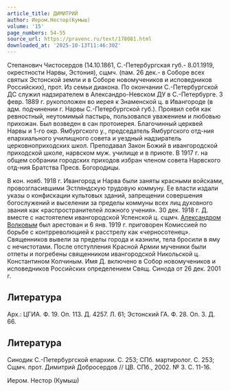 ```yaml
---
article_title: ДИМИТРИЙ
author: Иером.Нестор(Кумыш)
volume: '15'
page_numbers: 54-55
source_url: https://pravenc.ru/text/178081.html
downloaded_at: '2025-10-13T11:46:30Z'
---
```


Степанович Чистосердов (14.10.1861, С.-Петербургская губ.- 8.01.1919, окрестности Нарвы, Эстония), сщмч. (пам. 26 дек.- в Соборе всех святых Эстонской земли и в Соборе новомучеников и исповедников Российских), прот. Из семьи диакона. По окончании С.-Петербургской ДС служил надзирателем в Александро-Невском ДУ в С.-Петербурге. 3 февр. 1889 г. рукоположен во иерея к Знаменской ц. в Ивангороде (в адм. подчинении г. Нарвы С.-Петербургской губ.). Проявил себя как ревностный, неутомимый пастырь, пользовался уважением и любовью прихожан. Был возведен в сан протоиерея. Благочинный церквей Нарвы и 1-го окр. Ямбургского у., председатель Ямбургского отд-ния епархиального училищного совета и уездный надзиратель церковноприходских школ. Преподавал Закон Божий в ивангородской приходской школе, нарвском муж. училище и в приюте. В 1917 г. на общем собрании городских приходов избран членом совета Нарвского отд-ния Братства Пресв. Богородицы.

В кон. нояб. 1918 г. Ивангород и Нарва были заняты красными войсками, провозгласившими Эстляндскую трудовую коммуну. Ее власти издали указы о конфискации культовых зданий, запрещении совершения богослужений и выселении за пределы коммуны всех лиц духовного звания как «распространителей ложного учения». 30 дек. 1918 г. Д. вместе с настоятелем ивангородской Успенской ц. сщмч. [Александром Волковым](https://pravenc.ru/text/АЛЕКСАНДР.html) был арестован и 6 янв. 1919 г. приговорен Комиссией по борьбе с контрреволюцией к расстрелу как «черносотенец». Священников вывели за пределы города и казнили, тела бросили в яму с нечистотами. После отступления Красной Армии мученики были отпеты и погребены священником ивангородской Никольской ц. Константином Колчиным. Имя Д. включено в Собор новомучеников и исповедников Российских определением Свящ. Синода от 26 дек. 2001 г.

## Литература

Арх.: ЦГИА. Ф. 19. Оп. 113. Д. 4257. Л. 61; Эстонский ГА. Ф. 28. Оп. 3. Д. 66.

## Литература

Синодик С.-Петербургской епархии. С. 253; СПб. мартиролог. С. 253; Сщмч. прот. Димитрий Добросердов // ЦВ. СПб., 2002. № 3. С. 11-16.

Иером. Нестор   (Кумыш)
